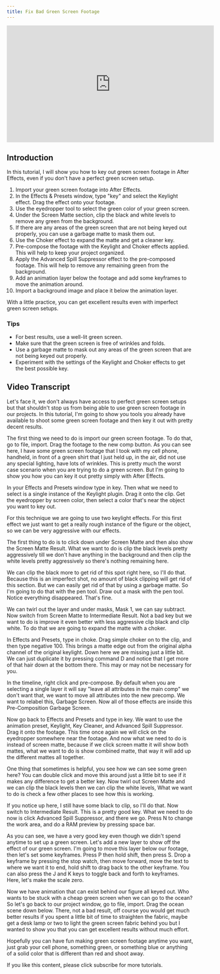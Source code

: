 ```yaml
---
title: Fix Bad Green Screen Footage
---
```


<div class="iframe-16-9-container">
<iframe class="youTubeIframe" width="560" height="315" src="https://www.youtube.com/embed/hQbYGQ97aMQ?si=0kXwysj3AHpRL9Hy?rel=0" title="YouTube video player" frameborder="0" allow="accelerometer; autoplay; clipboard-write; encrypted-media; gyroscope; picture-in-picture; web-share" allowfullscreen></iframe>
</div>

## Introduction

In this tutorial, I will show you how to key out green screen footage in After Effects, even if you don't have a perfect green screen setup.

1. Import your green screen footage into After Effects.
2. In the Effects & Presets window, type "key" and select the Keylight effect. Drag the effect onto your footage.
3. Use the eyedropper tool to select the green color of your green screen.
4. Under the Screen Matte section, clip the black and white levels to remove any green from the background.
5. If there are any areas of the green screen that are not being keyed out properly, you can use a garbage matte to mask them out.
6. Use the Choker effect to expand the matte and get a cleaner key.
7. Pre-compose the footage with the Keylight and Choker effects applied. This will help to keep your project organized.
8. Apply the Advanced Spill Suppressor effect to the pre-composed footage. This will help to remove any remaining green from the background.
9. Add an animation layer below the footage and add some keyframes to move the animation around.
10. Import a background image and place it below the animation layer.

With a little practice, you can get excellent results even with imperfect green screen setups.

### Tips

- For best results, use a well-lit green screen.
- Make sure that the green screen is free of wrinkles and folds.
- Use a garbage matte to mask out any areas of the green screen that are not being keyed out properly.
- Experiment with the settings of the Keylight and Choker effects to get the best possible key.

## Video Transcript

Let's face it, we don't always have access to perfect green screen setups but that shouldn't stop us from being able to use green screen footage in our projects. In this tutorial, I'm going to show you tools you already have available to shoot some green screen footage and then key it out with pretty decent results.

The first thing we need to do is import our green screen footage. To do that, go to file, import. Drag the footage to the new comp button. As you can see here, I have some green screen footage that I took with my cell phone, handheld, in front of a green shirt that I just held up, in the air, did not use any special lighting, have lots of wrinkles. This is pretty much the worst case scenario when you are trying to do a green screen. But I'm going to show you how you can key it out pretty simply with After Effects.

In your Effects and Presets window type in key. Then what we need to select is a single instance of the Keylight plugin. Drag it onto the clip. Get the eyedropper by screen color, then select a color that's near the object you want to key out.

For this technique we are going to use two keylight effects. For this first effect we just want to get a really rough instance of the figure or the object, so we can be very aggressive with our effects.

The first thing to do is to click down under Screen Matte and then also show the Screen Matte Result. What we want to do is clip the black levels pretty aggressively till we don't have anything in the background and then clip the white levels pretty aggressively so there's nothing remaining here.

We can clip the black more to get rid of this spot right here, so I'll do that. Because this is an imperfect shot, no amount of black clipping will get rid of this section. But we can easily get rid of that by using a garbage matte. So I'm going to do that with the pen tool. Draw out a mask with the pen tool. Notice everything disappeared. That's fine.

We can twirl out the layer and under masks, Mask 1, we can say subtract. Now switch from Screen Matte to Intermediate Result. Not a bad key but we want to do is improve it even better with less aggressive clip black and clip white. To do that we are going to expand the matte with a choker.

In Effects and Presets, type in choke. Drag simple choker on to the clip, and then type negative 100. This brings a matte edge out from the original alpha channel of the original keylight. Down here we are missing just a little bit. We can just duplicate it by pressing command D and notice that I get more of that hair down at the bottom there. This may or may not be necessary for you.

In the timeline, right click and pre-compose. By default when you are selecting a single layer it will say "leave all attributes in the main comp" we don't want that, we want to move all attributes into the new precomp. We want to relabel this, Garbage Screen. Now all of those effects are inside this Pre-Composition Garbage Screen.

Now go back to Effects and Presets and type in key. We want to use the animation preset, Keylight, Key Cleaner, and Advanced Spill Suppressor. Drag it onto the footage. This time once again we will click on the eyedropper somewhere near the footage. And now what we need to do is instead of screen matte, because if we click screen matte it will show both mattes, what we want to do is show combined matte, that way it will add up the different mattes all together.

One thing that sometimes is helpful, you see how we can see some green here? You can double click and move this around just a little bit to see if it makes any difference to get a better key. Now twirl out Screen Matte and we can clip the black levels then we can clip the white levels, What we want to do is check a few other places to see how this is working.

If you notice up here, I still have some black to clip, so I'll do that. Now switch to Intermediate Result. This is a pretty good key. What we need to do now is click Advanced Spill Suppressor, and there we go. Press N to change the work area, and do a RAM preview by pressing space bar.

As you can see, we have a very good key even though we didn't spend anytime to set up a green screen. Let's add a new layer to show off the effect of our green screen. I'm going to move this layer below our footage, then let's set some keyframes. Press P then hold shift, then press S. Drop a keyframe by pressing the stop watch, then move forward, move the text to where we want it to end, hold shift to drag back to the other keyframe. You can also press the J and K keys to toggle back and forth to keyframes. Here, let's make the scale zero.

Now we have animation that can exist behind our figure all keyed out. Who wants to be stuck with a cheap green screen when we can go to the ocean? So let's go back to our project window, go to file, import. Drag the ocean scene down below. There, not a bad result, off course you would get much better results if you spent a little bit of time to straighten the fabric, maybe get a desk lamp or two to light the green screen fabric behind you but I wanted to show you that you can get excellent results without much effort.

Hopefully you can have fun making green screen footage anytime you want, just grab your cell phone, something green, or something blue or anything of a solid color that is different than red and shoot away.

If you like this content, please click subscribe for more tutorials.
